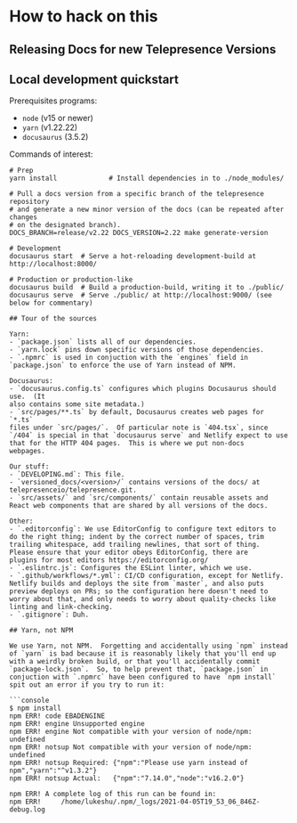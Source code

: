 # How to hack on this

## Releasing Docs for new Telepresence Versions

## Local development quickstart

Prerequisites programs:

 - `node` (v15 or newer)
 - `yarn` (v1.22.22)
 - `docusaurus` (3.5.2)

Commands of interest:

   ```shell
   # Prep
   yarn install             # Install dependencies in to ./node_modules/
   
   # Pull a docs version from a specific branch of the telepresence repository
   # and generate a new minor version of the docs (can be repeated after changes
   # on the designated branch).
   DOCS_BRANCH=release/v2.22 DOCS_VERSION=2.22 make generate-version

   # Development
   docusaurus start  # Serve a hot-reloading development-build at http://localhost:8000/

   # Production or production-like
   docusaurus build  # Build a production-build, writing it to ./public/
   docusaurus serve  # Serve ./public/ at http://localhost:9000/ (see below for commentary)

## Tour of the sources

Yarn:
 - `package.json` lists all of our dependencies.
 - `yarn.lock` pins down specific versions of those dependencies.
 - `.npmrc` is used in conjuction with the `engines` field in
   `package.json` to enforce the use of Yarn instead of NPM.

Docusaurus:
 - `docusaurus.config.ts` configures which plugins Docusaurus should use.  (It
   also contains some site metadata.)
 - `src/pages/**.ts` by default, Docusaurus creates web pages for `*.ts`
   files under `src/pages/`.  Of particular note is `404.tsx`, since
   `/404` is special in that `docusaurus serve` and Netlify expect to use
   that for the HTTP 404 pages.  This is where we put non-docs
   webpages.

Our stuff:
 - `DEVELOPING.md`: This file.
 - `versioned_docs/<version>/` contains versions of the docs/ at
   telepresenceio/telepresence.git.
 - `src/assets/` and `src/components/` contain reusable assets and
   React web components that are shared by all versions of the docs.

Other:
 - `.editorconfig`: We use EditorConfig to configure text editors to
   do the right thing; indent by the correct number of spaces, trim
   trailing whitespace, add trailing newlines, that sort of thing.
   Please ensure that your editor obeys EditorConfig, there are
   plugins for most editors https://editorconfig.org/
 - `.eslintrc.js`: Configures the ESLint linter, which we use.
 - `.github/workflows/*.yml`: CI/CD configuration, except for Netlify.
   Netlify builds and deploys the site from `master`, and also puts
   preview deploys on PRs; so the configuration here doesn't need to
   worry about that, and only needs to worry about quality-checks like
   linting and link-checking.
 - `.gitignore`: Duh.

## Yarn, not NPM

We use Yarn, not NPM.  Forgetting and accidentally using `npm` instead
of `yarn` is bad because it is reasonably likely that you'll end up
with a weirdly broken build, or that you'll accidentally commit
`package-lock.json`.  So, to help prevent that, `package.json` in
conjuction with `.npmrc` have been configured to have `npm install`
spit out an error if you try to run it:

   ```console
   $ npm install
   npm ERR! code EBADENGINE
   npm ERR! engine Unsupported engine
   npm ERR! engine Not compatible with your version of node/npm: undefined
   npm ERR! notsup Not compatible with your version of node/npm: undefined
   npm ERR! notsup Required: {"npm":"Please use yarn instead of npm","yarn":"^v1.3.2"}
   npm ERR! notsup Actual:   {"npm":"7.14.0","node":"v16.2.0"}

   npm ERR! A complete log of this run can be found in:
   npm ERR!     /home/lukeshu/.npm/_logs/2021-04-05T19_53_06_846Z-debug.log
   ```
